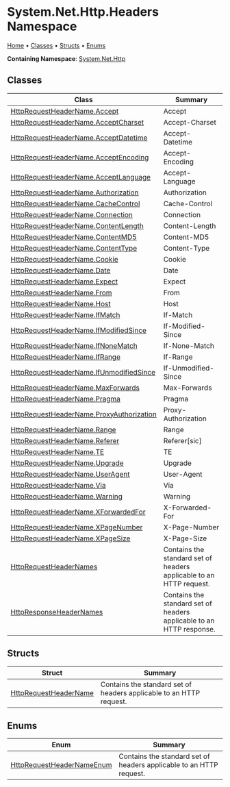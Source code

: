# System\.Net\.Http\.Headers Namespace

[Home](../../README.md) &#x2022; [Classes](#classes) &#x2022; [Structs](#structs) &#x2022; [Enums](#enums)

**Containing Namespace**: [System.Net.Http](../README.md)

## Classes

| Class | Summary |
| ----- | ------- |
| [HttpRequestHeaderName.Accept](HttpRequestHeaderName/Accept/README.md) | Accept |
| [HttpRequestHeaderName.AcceptCharset](HttpRequestHeaderName/AcceptCharset/README.md) | Accept\-Charset |
| [HttpRequestHeaderName.AcceptDatetime](HttpRequestHeaderName/AcceptDatetime/README.md) | Accept\-Datetime |
| [HttpRequestHeaderName.AcceptEncoding](HttpRequestHeaderName/AcceptEncoding/README.md) | Accept\-Encoding |
| [HttpRequestHeaderName.AcceptLanguage](HttpRequestHeaderName/AcceptLanguage/README.md) | Accept\-Language |
| [HttpRequestHeaderName.Authorization](HttpRequestHeaderName/Authorization/README.md) | Authorization |
| [HttpRequestHeaderName.CacheControl](HttpRequestHeaderName/CacheControl/README.md) | Cache\-Control |
| [HttpRequestHeaderName.Connection](HttpRequestHeaderName/Connection/README.md) | Connection |
| [HttpRequestHeaderName.ContentLength](HttpRequestHeaderName/ContentLength/README.md) | Content\-Length |
| [HttpRequestHeaderName.ContentMD5](HttpRequestHeaderName/ContentMD5/README.md) | Content\-MD5 |
| [HttpRequestHeaderName.ContentType](HttpRequestHeaderName/ContentType/README.md) | Content\-Type |
| [HttpRequestHeaderName.Cookie](HttpRequestHeaderName/Cookie/README.md) | Cookie |
| [HttpRequestHeaderName.Date](HttpRequestHeaderName/Date/README.md) | Date |
| [HttpRequestHeaderName.Expect](HttpRequestHeaderName/Expect/README.md) | Expect |
| [HttpRequestHeaderName.From](HttpRequestHeaderName/From/README.md) | From |
| [HttpRequestHeaderName.Host](HttpRequestHeaderName/Host/README.md) | Host |
| [HttpRequestHeaderName.IfMatch](HttpRequestHeaderName/IfMatch/README.md) | If\-Match |
| [HttpRequestHeaderName.IfModifiedSince](HttpRequestHeaderName/IfModifiedSince/README.md) | If\-Modified\-Since |
| [HttpRequestHeaderName.IfNoneMatch](HttpRequestHeaderName/IfNoneMatch/README.md) | If\-None\-Match |
| [HttpRequestHeaderName.IfRange](HttpRequestHeaderName/IfRange/README.md) | If\-Range |
| [HttpRequestHeaderName.IfUnmodifiedSince](HttpRequestHeaderName/IfUnmodifiedSince/README.md) | If\-Unmodified\-Since |
| [HttpRequestHeaderName.MaxForwards](HttpRequestHeaderName/MaxForwards/README.md) | Max\-Forwards |
| [HttpRequestHeaderName.Pragma](HttpRequestHeaderName/Pragma/README.md) | Pragma |
| [HttpRequestHeaderName.ProxyAuthorization](HttpRequestHeaderName/ProxyAuthorization/README.md) | Proxy\-Authorization |
| [HttpRequestHeaderName.Range](HttpRequestHeaderName/Range/README.md) | Range |
| [HttpRequestHeaderName.Referer](HttpRequestHeaderName/Referer/README.md) | Referer\[sic\] |
| [HttpRequestHeaderName.TE](HttpRequestHeaderName/TE/README.md) | TE |
| [HttpRequestHeaderName.Upgrade](HttpRequestHeaderName/Upgrade/README.md) | Upgrade |
| [HttpRequestHeaderName.UserAgent](HttpRequestHeaderName/UserAgent/README.md) | User\-Agent |
| [HttpRequestHeaderName.Via](HttpRequestHeaderName/Via/README.md) | Via |
| [HttpRequestHeaderName.Warning](HttpRequestHeaderName/Warning/README.md) | Warning |
| [HttpRequestHeaderName.XForwardedFor](HttpRequestHeaderName/XForwardedFor/README.md) | X\-Forwarded\-For |
| [HttpRequestHeaderName.XPageNumber](HttpRequestHeaderName/XPageNumber/README.md) | X\-Page\-Number |
| [HttpRequestHeaderName.XPageSize](HttpRequestHeaderName/XPageSize/README.md) | X\-Page\-Size |
| [HttpRequestHeaderNames](HttpRequestHeaderNames/README.md) |     Contains the standard set of headers applicable to an HTTP request\.  |
| [HttpResponseHeaderNames](HttpResponseHeaderNames/README.md) |     Contains the standard set of headers applicable to an HTTP response\.  |

## Structs

| Struct | Summary |
| ------ | ------- |
| [HttpRequestHeaderName](HttpRequestHeaderName/README.md) |     Contains the standard set of headers applicable to an HTTP request\.  |

## Enums

| Enum | Summary |
| ---- | ------- |
| [HttpRequestHeaderNameEnum](HttpRequestHeaderNameEnum/README.md) | Contains the standard set of headers applicable to an HTTP request\. |

